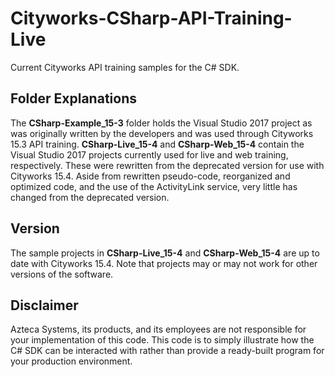 # Cityworks-CSharp-API-Training-Live
Current Cityworks API training samples for the C# SDK.

## Folder Explanations
The **CSharp-Example_15-3** folder holds the Visual Studio 2017 project as was originally written by the developers and was used through Cityworks 15.3 API training.
**CSharp-Live_15-4** and **CSharp-Web_15-4** contain the Visual Studio 2017 projects currently used for live and web training, respectively. These were rewritten from the deprecated version for use with Cityworks 15.4. Aside from rewritten pseudo-code, reorganized and optimized code, and the use of the ActivityLink service, very little has changed from the deprecated version.

## Version
The sample projects in **CSharp-Live_15-4** and **CSharp-Web_15-4** are up to date with Cityworks 15.4. Note that projects may or may not work for other versions of the software.

## Disclaimer
Azteca Systems, its products, and its employees are not responsible for your implementation of this code. This code is to simply illustrate how the C# SDK can be interacted with rather than provide a ready-built program for your production environment.
